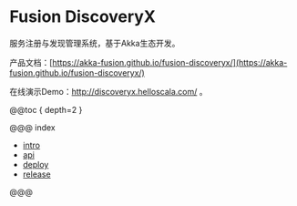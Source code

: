 # Fusion DiscoveryX

服务注册与发现管理系统，基于Akka生态开发。

产品文档：[https://akka-fusion.github.io/fusion-discoveryx/](https://akka-fusion.github.io/fusion-discoveryx/)

在线演示Demo：<a href="http://discoveryx.helloscala.com/">http://discoveryx.helloscala.com/</a> 。

@@toc { depth=2 }

@@@ index

- [intro](intro.md)
- [api](api/index.md)
- [deploy](deploy/index.md)
- [release](releases.md)

@@@
